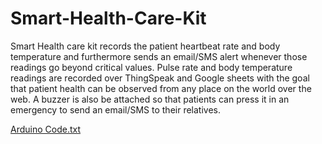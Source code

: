 # Smart-Health-Care-Kit
Smart Health care kit records the patient heartbeat rate and body temperature and furthermore sends an email/SMS alert whenever those readings go beyond critical values. Pulse rate and body temperature readings are recorded over ThingSpeak and Google sheets with the goal that patient health can be observed from any place on the world over the web. A buzzer is also be attached so that patients can press it in an emergency to send an email/SMS to their relatives.


[Arduino Code.txt](https://github.com/PREETHIKA-N-C/Smart-Health-Care-Kit/files/6411598/Arduino.Code.txt)
